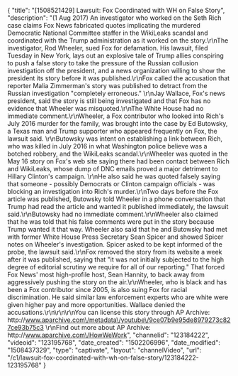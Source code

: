 {
    "title": "[1508521429] Lawsuit: Fox Coordinated with WH on False Story",
    "description": "(1 Aug 2017) An investigator who worked on the Seth Rich case claims Fox News fabricated quotes implicating the murdered Democratic National Committee staffer in the WikiLeaks scandal and coordinated with the Trump administration as it worked on the story.\r\nThe investigator, Rod Wheeler, sued Fox for defamation. His lawsuit, filed Tuesday in New York, lays out an explosive tale of Trump allies conspiring to push a false story to take the pressure of the Russian collusion investigation off the president, and a news organization willing to show the president its story before it was published.\r\nFox called the accusation that reporter Malia Zimmerman's story was published to detract from the Russian investigation \"completely erroneous.\" \r\nJay Wallace, Fox's news president, said the story is still being investigated and that Fox has no evidence that Wheeler was misquoted.\r\nThe White House had no immediate comment.\r\nWheeler, a Fox contributor who looked into Rich's July 2016 murder for the family, was brought into the case by Ed Butowsky, a Texas man and Trump supporter who appeared frequently on Fox, the lawsuit said. \r\nButowsky was intent on establishing a link between Rich, who was killed in July 2016 in what Washington police believe was a botched robbery, and the WikiLeaks scandal.\r\nWheeler was quoted in the May 16 story on Fox's web site saying there had been contact between Rich and WikiLeaks, whose dump of DNC emails proved a major detriment to Hillary Clinton's campaign. \r\nHe also said he was quoted falsely saying that someone - possibly Democrats or Clinton campaign officials - was blocking an investigation into Rich's murder.\r\nTwo days before the Fox article was published, Butowsky told Wheeler in a phone conversation that Trump had read the article and wanted it published immediately, the lawsuit said.\r\nButowsky had no immediate comment.\r\nWheeler also claimed that he was told that his false comments were put in the story because Trump wanted it that way. Wheeler also said that he and Butowsky had met with former White House Press Secretary Sean Spicer and showed Spicer notes on Wheeler's investigation. Spicer asked to be kept informed of the probe, the lawsuit said.\r\nFox removed the story from its website a week after it was published, saying that \"it was not initially subjected to the high degree of editorial scrutiny we require for all of our reporting.\" That forced Fox News' most high-profile host, Sean Hannity, to back away from aggressively pushing the story on the air.\r\nWheeler, who is black and has been a Fox contributor since 2005, is also suing Fox for racial discrimination. He said similar law enforcement experts who are white were given higher pay and more opportunities. Wallace denied the accusations.\r\n\r\n\r\nYou can license this story through AP Archive: http:\/\/www.aparchive.com\/metadata\/youtube\/9ce07b9e95de8979273c827ce93b75c3 \r\nFind out more about AP Archive: http:\/\/www.aparchive.com\/HowWeWork",
    "channelid": "123184222",
    "videoid": "123195768",
    "date_created": "1502206996",
    "date_modified": "1508437329",
    "type": "captivate",
    "layout": "channelVideo",
    "url": "\/c1\/lawsuit-fox-coordinated-with-wh-on-false-story\/123184222-123195768"
}